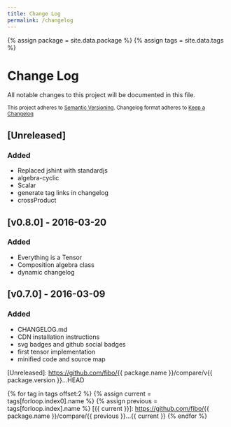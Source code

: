 ```yaml
---
title: Change Log
permalink: /changelog
---
```


{% assign package = site.data.package %}
{% assign tags = site.data.tags %}

# Change Log

All notable changes to this project will be documented in this file.

<sub>This project adheres to [Semantic Versioning](http://semver.org/).
Changelog format adheres to [Keep a Changelog](http://keepachangelog.com/)</sub>

## [Unreleased]

### Added

- Replaced jshint with standardjs
- algebra-cyclic
- Scalar
- generate tag links in changelog
- crossProduct

## [v0.8.0] - 2016-03-20

### Added

- Everything is a Tensor
- Composition algebra class
- dynamic changelog

## [v0.7.0] - 2016-03-09

### Added

- CHANGELOG.md
- CDN installation instructions
- svg badges and github social badges
- first tensor implementation
- minified code and source map

[Unreleased]: https://github.com/fibo/{{ package.name }}/compare/v{{ package.version }}...HEAD

{% for tag in tags offset:2 %}
  {% assign current = tags[forloop.index0].name %}
  {% assign previous = tags[forloop.index].name %}
  [{{ current }}]: https://github.com/fibo/{{ package.name }}/compare/{{ previous }}...{{ current }}
{% endfor %}
